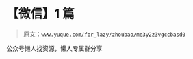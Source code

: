 # 【微信】1 篇

> 原文：[`www.yuque.com/for_lazy/zhoubao/me3y2z3vgccbasd0`](https://www.yuque.com/for_lazy/zhoubao/me3y2z3vgccbasd0)

公众号懒人找资源，懒人专属群分享